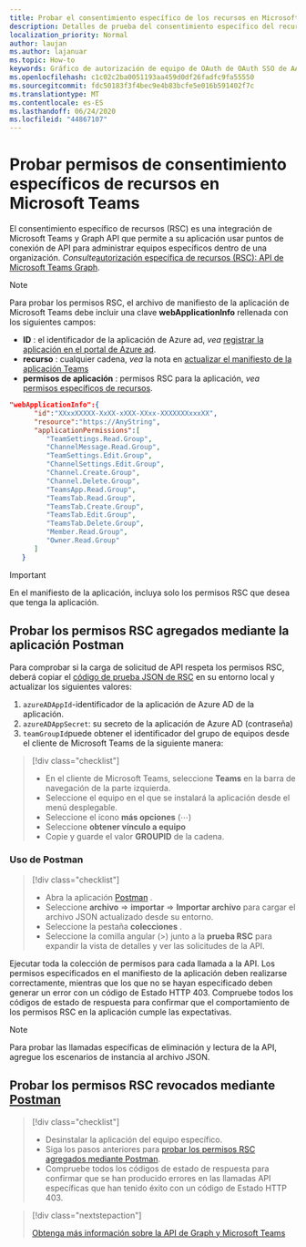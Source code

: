 ```yaml
---
title: Probar el consentimiento específico de los recursos en Microsoft Teams
description: Detalles de prueba del consentimiento específico del recurso en Microsoft Teams con Postman
localization_priority: Normal
author: laujan
ms.author: lajanuar
ms.topic: How-to
keywords: Gráfico de autorización de equipo de OAuth de OAuth SSO de AAD de Microsoft Teams
ms.openlocfilehash: c1c02c2ba0051193aa459d0df26fadfc9fa55550
ms.sourcegitcommit: fdc50183f3f4bec9e4b83bcfe5e016b591402f7c
ms.translationtype: MT
ms.contentlocale: es-ES
ms.lasthandoff: 06/24/2020
ms.locfileid: "44867107"
---
```

# <a name="test-resource-specific-consent-permissions--in-teams"></a>Probar permisos de consentimiento específicos de recursos en Microsoft Teams

El consentimiento específico de recursos (RSC) es una integración de Microsoft Teams y Graph API que permite a su aplicación usar puntos de conexión de API para administrar equipos específicos dentro de una organización. *Consulte*[autorización específica de recursos (RSC): API de Microsoft Teams Graph](resource-specific-consent.md).  

> [!NOTE]
>Para probar los permisos RSC, el archivo de manifiesto de la aplicación de Microsoft Teams debe incluir una clave **webApplicationInfo** rellenada con los siguientes campos:
>
> - **ID** : el identificador de la aplicación de Azure ad, *vea* [registrar la aplicación en el portal de Azure ad](resource-specific-consent.md#register-your-app-with-microsoft-identity-platform-via-the-azure-ad-portal).
> - **recurso** : cualquier cadena, *vea* la nota en [actualizar el manifiesto de la aplicación Teams](resource-specific-consent.md#update-your-teams-app-manifest)
> - **permisos de aplicación** : permisos RSC para la aplicación, *vea* [permisos específicos de recursos](resource-specific-consent.md#resource-specific-permissions).

```json
"webApplicationInfo":{
      "id":"XXxxXXXXX-XxXX-xXXX-XXxx-XXXXXXXxxxXX",
      "resource":"https://AnyString",
      "applicationPermissions":[
         "TeamSettings.Read.Group",
         "ChannelMessage.Read.Group",
         "TeamSettings.Edit.Group",
         "ChannelSettings.Edit.Group",
         "Channel.Create.Group",
         "Channel.Delete.Group",
         "TeamsApp.Read.Group",
         "TeamsTab.Read.Group",
         "TeamsTab.Create.Group",
         "TeamsTab.Edit.Group",
         "TeamsTab.Delete.Group",
         "Member.Read.Group",
         "Owner.Read.Group"
      ]
   }
```

>[!IMPORTANT]
>En el manifiesto de la aplicación, incluya solo los permisos RSC que desea que tenga la aplicación.

## <a name="test-added-rsc-permissions-using-the-postman-app"></a>Probar los permisos RSC agregados mediante la aplicación Postman

Para comprobar si la carga de solicitud de API respeta los permisos RSC, deberá copiar el [código de prueba JSON de RSC](test-rsc-json-file.md) en su entorno local y actualizar los siguientes valores:

1. `azureADAppId`-identificador de la aplicación de Azure AD de la aplicación.
1. `azureADAppSecret`: su secreto de la aplicación de Azure AD (contraseña)
1. `teamGroupId`puede obtener el identificador del grupo de equipos desde el cliente de Microsoft Teams de la siguiente manera:

> [!div class="checklist"]
>
> * En el cliente de Microsoft Teams, seleccione **Teams** en la barra de navegación de la parte izquierda.
> * Seleccione el equipo en el que se instalará la aplicación desde el menú desplegable.
> * Seleccione el icono **más opciones** (&#8943;)
> * Seleccione **obtener vínculo a equipo** 
> * Copie y guarde el valor **GROUPID** de la cadena.

### <a name="using-postman"></a>Uso de Postman

> [!div class="checklist"]
>
> * Abra la aplicación [Postman](https://www.postman.com) .
> * Seleccione **archivo**  =>  **importar**  =>  **Importar archivo** para cargar el archivo JSON actualizado desde su entorno.  
> * Seleccione la pestaña **colecciones** . 
> * Seleccione la comilla angular (>) junto a la **prueba RSC** para expandir la vista de detalles y ver las solicitudes de la API.

Ejecutar toda la colección de permisos para cada llamada a la API. Los permisos especificados en el manifiesto de la aplicación deben realizarse correctamente, mientras que los que no se hayan especificado deben generar un error con un código de Estado HTTP 403. Compruebe todos los códigos de estado de respuesta para confirmar que el comportamiento de los permisos RSC en la aplicación cumple las expectativas.

>[!NOTE]
>Para probar las llamadas específicas de eliminación y lectura de la API, agregue los escenarios de instancia al archivo JSON.

## <a name="test--revoked-rsc-permissions-using-postman"></a>Probar los permisos RSC revocados mediante [Postman](https://www.postman.com/)

> [!div class="checklist"]
>
> * Desinstalar la aplicación del equipo específico.
> * Siga los pasos anteriores para [probar los permisos RSC agregados mediante Postman](#test-added-rsc-permissions-using-the-postman-app).
> * Compruebe todos los códigos de estado de respuesta para confirmar que se han producido errores en las llamadas API específicas que han tenido éxito con un código de Estado HTTP 403.

> [!div class="nextstepaction"]
>
> [Obtenga más información sobre la API de Graph y Microsoft Teams](/graph/api/resources/teams-api-overview?view=graph-rest-1.0)
